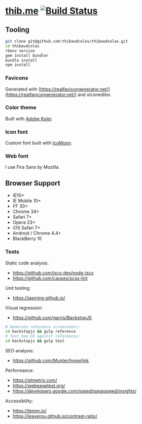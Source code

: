 # [thib.me](https://thib.me) [![Build Status](https://travis-ci.com/thibaudcolas/thibaudcolas.svg?branch=master)](https://travis-ci.com/thibaudcolas/thibaudcolas)

## Tooling

```sh
git clone git@github.com:thibaudcolas/thibaudcolas.git
cd thibaudcolas
rbenv version
gem install bundler
bundle install
npm install
```

### Favicons

Generated with [https://realfavicongenerator.net/](https://realfavicongenerator.net/) and xiconeditor.

### Color theme

Built with [Adobe Kuler](https://color.adobe.com/create/color-wheel/?base=2&rule=Analogous&selected=1&name=Personal%20website%20redesign&mode=rgb&rgbvalues=0.424328350620377,0.42591677272328,1,0.91,0.36734648096474953,0.3946467367365962,1,0.85364851751096,0.4536774516096149,0.42998257207678636,0.91,0.43710821456245713,0.43015095296512473,0.6857355094330078,1&swatchOrder=0,1,2,3,4).

### Icon font

Custom font built with [IcoMoon](https://icomoon.io).

### Web font

I use Fira Sans by Mozilla.

## Browser Support

- IE10+
- IE Mobile 10+
- FF 30+
- Chrome 34+
- Safari 7+
- Opera 23+
- iOS Safari 7+
- Android / Chrome 4.4+
- BlackBerry 10

### Tests

Static code analysis:

- https://github.com/jscs-dev/node-jscs
- https://github.com/causes/scss-lint

Unit testing:

- https://jasmine.github.io/

Visual regression:

- https://github.com/garris/BackstopJS

```sh
# Generate reference screenshots:
cd backstopjs && gulp reference
# Test new UI against references:
cd backstopjs && gulp test
```

SEO analysis:

- https://github.com/Munter/hyperlink

Performance:

- https://gtmetrix.com/
- https://webpagetest.org/
- https://developers.google.com/speed/pagespeed/insights/

Accessibility:

- https://tenon.io/
- https://leaverou.github.io/contrast-ratio/
